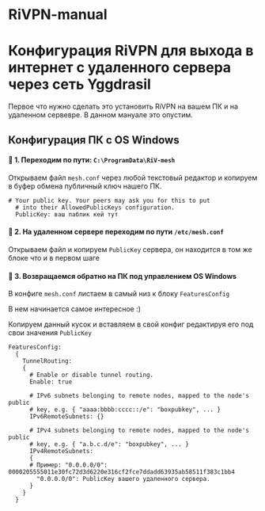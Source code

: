 # RiVPN-manual

Конфигурация RiVPN для выхода в интернет с удаленного сервера через сеть Yggdrasil
===========

Первое что нужно сделать это установить RiVPN на вашем ПК и на удаленном сервевре. В данном мануале это опустим.

## Конфигурация ПК с OS Windows

#### :black_square_button: 1. Переходим по пути: ```C:\ProgramData\RiV-mesh```
Открываем файл ```mesh.conf``` через любой текстовый редактор и копируем в буфер обмена публичный ключ нашего ПК.


```
# Your public key. Your peers may ask you for this to put
  # into their AllowedPublicKeys configuration.
  PublicKey: ваш паблик кей тут
```
#### :black_square_button: 2. На удаленном сервере переходим по пути ```/etc/mesh.conf```
Открываем файл и копируем ```PublicKey``` сервера, он находится в том же блоке что и в первом шаге

#### :black_square_button: 3. Возвращаемся обратно на ПК под управлением OS Windows

В конфиге ```mesh.conf``` листаем в самый низ к блоку ```FeaturesConfig```

В нем начинается самое интересное :)

Копируем данный кусок и вставляем в свой конфиг редактируя его под свои значения ```PublicKey```
```
FeaturesConfig:
  {
    TunnelRouting:
    {
      # Enable or disable tunnel routing.
      Enable: true

      # IPv6 subnets belonging to remote nodes, mapped to the node's public
      # key, e.g. { "aaaa:bbbb:cccc::/e": "boxpubkey", ... }
      IPv6RemoteSubnets: {}

      # IPv4 subnets belonging to remote nodes, mapped to the node's public
      # key, e.g. { "a.b.c.d/e": "boxpubkey", ... }
      IPv4RemoteSubnets:
      {
      # Пример: "0.0.0.0/0": 0000205555011e30fc72d3d6220e316cf2fce7ddadd63935ab58511f383c1bb4
        "0.0.0.0/0": PublicKey вашего удаленного сервера. 
      }
    }
  }
```

